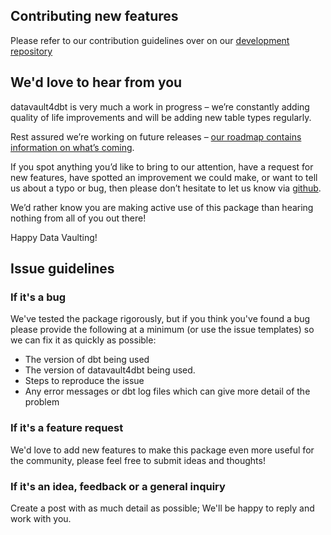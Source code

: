 ## Contributing new features

Please refer to our contribution guidelines over on our [development repository](https://github.com/Datavault-UK/datavault4dbt-dev/blob/master/CONTRIBUTING.md)

## We'd love to hear from you

datavault4dbt is very much a work in progress – we’re constantly adding quality of life improvements and will be adding
new table types regularly.

Rest assured we’re working on future releases – [our roadmap contains information on what’s coming](https://datavault4dbt.readthedocs.io/en/latest/roadmap/).
 
If you spot anything you’d like to bring to our attention, have a request for new features, have spotted an improvement we could make, 
or want to tell us about a typo or bug, then please don’t hesitate to let us know via [github](https://github.com/Datavault-UK/datavault4dbt/issues). 

We’d rather know you are making active use of this package than hearing nothing from all of you out there! 

Happy Data Vaulting!

## Issue guidelines

### If it's a bug
We've tested the package rigorously, but if you think you've found a bug please provide the following 
at a minimum (or use the issue templates) so we can fix it as quickly as possible:

- The version of dbt being used
- The version of datavault4dbt being used.
- Steps to reproduce the issue
- Any error messages or dbt log files which can give more detail of the problem

### If it's a feature request
We'd love to add new features to make this package even more useful for the community,
please feel free to submit ideas and thoughts!

### If it's an idea, feedback or a general inquiry
Create a post with as much detail as possible; We'll be happy to reply and work with you.